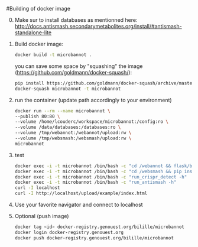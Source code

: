 #Building of docker image

0. Make sur to install databases as mentionned here: http://docs.antismash.secondarymetabolites.org/install/#antismash-standalone-lite

1. Build docker image:
	```bash
	docker build -t microbannot .
	```
	you can save some space by "squashing" the image (https://github.com/goldmann/docker-squash/):
	```bash
	pip install https://github.com/goldmann/docker-squash/archive/master.zip
	docker-squash microbannot -t microbannot
	```

2. run the container (update path accordingly to your environment)
	```bash
	docker run --rm --name microbannot \
	--publish 80:80 \
	--volume /home/lcouderc/workspace/microbannot:/config:ro \
	--volume /data/databases:/databases:ro \
	--volume /tmp/webannot:/webannot/upload:rw \
	--volume /tmp/websmash:/websmash/upload:rw \
	microbannot
	```

3. test
	```bash
	docker exec -i -t microbannot /bin/bash -c "cd /webannot && flask/bin/python -m unittest discover tests"
	docker exec -i -t microbannot /bin/bash -c "cd /websmash && pip install -r test_requirements.txt && python -m unittest discover tests"
	docker exec -i -t microbannot /bin/bash -c "run_crispr_detect -h"
	docker exec -i -t microbannot /bin/bash -c "run_antismash -h"
	curl -I localhost
	curl -I http://localhost/upload/example/index.html
	```

4. Use your favorite navigator and connect to localhost

5. Optional (push image)
	```bash
	docker tag <id> docker-registry.genouest.org/bilille/microbannot
	docker login docker-registry.genouest.org
	docker push docker-registry.genouest.org/bilille/microbannot
	```
